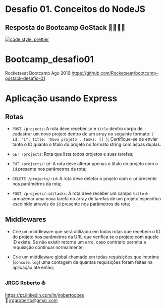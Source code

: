 # Desafio 01. Conceitos do NodeJS
## Resposta do Bootcamp GoStack 🚀👨🏻‍🚀 

[![code style: prettier](https://img.shields.io/twitter/follow/jrggroberto.svg?label=follow+jrggroberto&style=flat-square)](https://twitter.com/jrggroberto)


# Bootcamp_desafio01
Rocketseat Bootcamp Ago 2019
https://github.com/Rocketseat/bootcamp-gostack-desafio-01

# Aplicação usando Express

## Rotas

- `POST /projects`: A rota deve receber `id` e `title` dentro corpo de cadastrar um novo projeto dentro de um array no seguinte formato: `{ id: "1", title: 'Novo projeto', tasks: [] }`; Certifique-se de enviar tanto o ID quanto o título do projeto no formato string com àspas duplas.

- `GET /projects`: Rota que lista todos projetos e suas tarefas;

- `PUT /projects/:id`: A rota deve alterar apenas o título do projeto com o `id` presente nos parâmetros da rota;

- `DELETE /projects/:id`: A rota deve deletar o projeto com o `id` presente nos parâmetros da rota;

- `POST /projects/:id/tasks`: A rota deve receber um campo `title` e armazenar uma nova tarefa no array de tarefas de um projeto específico escolhido através do `id` presente nos parâmetros da rota;

## Middlewares

- Crie um middleware que será utilizado em todas rotas que recebem o ID do projeto nos parâmetros da URL que verifica se o projeto com aquele ID existe. Se não existir retorne um erro, caso contrário permita a requisição continuar normalmente;

- Crie um middleware global chamado em todas requisições que imprime (`console.log`) uma contagem de quantas requisições foram feitas na aplicação até então;


### JRGG Roberto :sailboat:<br>
https://pt.linkedin.com/in/jrobertogoes <br>
:e-mail: jrggroberto@gmail.com
